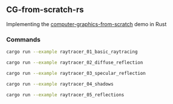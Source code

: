 ## CG-from-scratch-rs

Implementing the [computer-graphics-from-scratch](https://github.com/ggambetta/computer-graphics-from-scratch) demo in Rust

### Commands

```bash
cargo run --example raytracer_01_basic_raytracing
```

```bash
cargo run --example raytracer_02_diffuse_reflection
```

```bash
cargo run --example raytracer_03_specular_reflection
```

```bash
cargo run --example raytracer_04_shadows
```

```bash
cargo run --example raytracer_05_reflections
```

